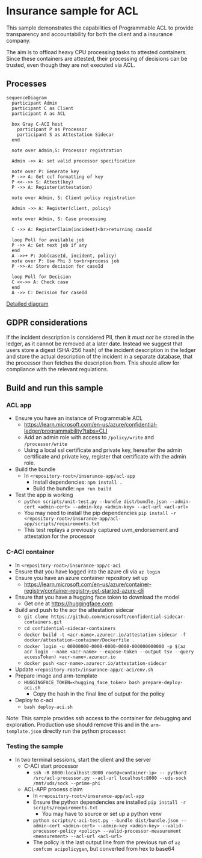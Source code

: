 # Insurance sample for ACL

This sample demonstrates the capabilities of Programmable ACL to provide transparency and accountability for both the client and a insurance company.

The aim is to offload heavy CPU processing tasks to attested containers.
Since these containers are attested, their processing of decisions can be trusted, even though they are not executed via ACL.

## Processes

```mermaid
sequenceDiagram
  participant Admin
  participant C as Client
  participant A as ACL

  box Gray C-ACI host
    participant P as Processor
    participant S as Attestation Sidecar
  end

  note over Admin,S: Processor registration 

  Admin ->> A: set valid processor specification

  note over P: Generate key
  P ->> A: Get ccf formatting of key
  P <<-->> S: Attest(key)
  P ->> A: Register(attestation)

  note over Admin, S: Client policy registration

  Admin ->> A: Register(client, policy)

  note over Admin, S: Case processing

  C ->> A: RegisterClaim(incident)<br>returning caseId

  loop Poll for available job
  P ->> A: Get next job if any
  end
  A ->>+ P: Job(caseId, incident, policy)
  note over P: Use Phi 3 to<br>process job
  P ->>-A: Store decision for caseId
  
  loop Poll for Decision
  C <<->> A: Check case
  end
  A ->> C: Decision for caseId
```

[Detailed diagram](./acl-app/README.md)

## GDPR considerations
If the incident description is considered PII, then it _must not_ be stored in the ledger, as it cannot be removed at a later date.
Instead we suggest that users store a digest (SHA-256 hash) of the incident description in the ledger and store the actual description of the incident in a separate database, that the processor then fetches the description from.
This should allow for compliance with the relevant regulations.

## Build and run this sample

### ACL app

- Ensure you have an instance of Programmable ACL
  - https://learn.microsoft.com/en-us/azure/confidential-ledger/programmability?tabs=CLI
  - Add an admin role with access to `/policy/write` and `/processor/write`
  - Using a local ssl certificate and private key, hereafter the admin certificate and private key, register that certificate with the admin role.
- Build the bundle
  - In `<repository-root>/insurance-app/acl-app`
	- Install dependencies: `npm install .`
	- Build the bundle: `npm run build`
- Test the app is working 
  - `python scripts/unit-test.py --bundle dist/bundle.json --admin-cert <admin-cert> --admin-key <admin-key> --acl-url <acl-url>`
  - You may need to install the pip dependencies `pip install -r <repository-root>/insurance-app/acl-app/scripts/requirements.txt`
  - This test replays a previously captured uvm_endorsement and attestation for the processor

### C-ACI container

- In `<repository-root>/insurance-app/c-aci`
- Ensure that you have logged into the azure cli via `az login`
- Ensure you have an azure container repository set up
  - https://learn.microsoft.com/en-us/azure/container-registry/container-registry-get-started-azure-cli
- Ensure that you have a hugging face token to download the model
  - Get one at https://huggingface.com
- Build and push to the acr the attestation sidecar
  - `git clone https://github.com/microsoft/confidential-sidecar-containers.git`
  - `cd confidential-sidecar-containers`
  - `docker build -t <acr-name>.azurecr.io/attestation-sidecar -f docker/attestation-container/Dockerfile .`
  - `docker login -u 00000000-0000-0000-0000-000000000000 -p $(az acr login --name <acr-name> --expose-token --output tsv --query accessToken) <acr-name>.azurecr.io`
  - `docker push <acr-name>.azurecr.io/attestation-sidecar`
- Update `<repository-root>/insurance-app/c-aci/env.sh`
- Prepare image and arm-template
  - `HUGGINGFACE_TOKEN=<hugging_face_token> bash prepare-deploy-aci.sh`
	- Copy the hash in the final line of output for the policy
- Deploy to c-aci
  - `bash deploy-aci.sh`

Note: This sample provides ssh access to the container for debugging and exploration.
Production use should remove this and in the `arm-template.json` directly run the python processor.

### Testing the sample

- In two terminal sessions, start the client and the server
  - C-ACI start processor
    - `ssh -R 8000:localhost:8000 root@<container-ip> -- python3 /src/acl-processor.py --acl-url localhost:8000 --uds-sock /mnt/uds/sock --prime-phi`
  - ACL-APP process claim
    - In `<repository-root>/insurance-app/acl-app`
    - Ensure the python dependencies are installed `pip install -r scripts/requirements.txt`
      - You may have to source or set up a python venv
    - `python scripts/c-aci-test.py --bundle dist/bundle.json --admin-cert <admin-cert> --admin-key <admin-key> --valid-processor-policy <policy> --valid-processor-measurement <measurement> --acl-url <acl-url>`
    - The policy is the last output line from the previous run of `az confcom acipolicygen`, but converted from hex to base64